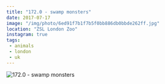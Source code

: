 ```yaml
---
title: "172.0 - swamp monsters"
date: 2017-07-17
image: "/img/photo/6ed91f7b1f7b5f0bb886db0bbde262ff.jpg"
location: "ZSL London Zoo"
instagram: true
tags:
 - animals
 - london
 - uk
---
```


![172.0 - swamp monsters](/img/photo/6ed91f7b1f7b5f0bb886db0bbde262ff.jpg)
